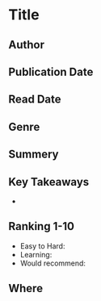 # Title

## Author

## Publication Date

## Read Date

## Genre

## Summery

## Key Takeaways
- 

## Ranking 1-10
- Easy to Hard: 
- Learning:
- Would recommend: 

## Where